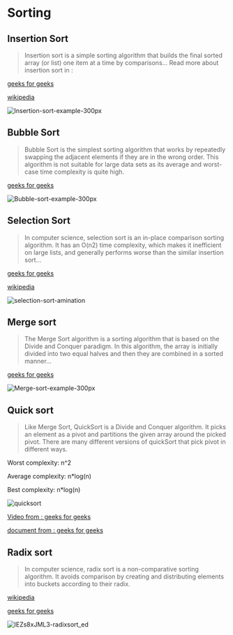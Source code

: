# Sorting

## Insertion Sort
> Insertion sort is a simple sorting algorithm that builds the final sorted array (or list) one item at a time by comparisons...
Read more about insertion sort in :

[geeks for geeks](https://www.geeksforgeeks.org/insertion-sort/)

[wikipedia](https://en.wikipedia.org/wiki/Insertion_sort)

![Insertion-sort-example-300px](https://user-images.githubusercontent.com/108394058/205162632-88f31337-a2e9-480e-adee-48b8efdf5680.gif)

## Bubble Sort
> Bubble Sort is the simplest sorting algorithm that works by repeatedly swapping the adjacent elements if they are in the wrong order. This algorithm is not suitable for large data sets as its average and worst-case time complexity is quite high.

[geeks for geeks](https://www.geeksforgeeks.org/bubble-sort/)

![Bubble-sort-example-300px](https://user-images.githubusercontent.com/108394058/207931294-208f5fe8-7061-489c-9836-24e2c69b292d.gif)

## Selection Sort
> In computer science, selection sort is an in-place comparison sorting algorithm. It has an O(n2) time complexity, which makes it inefficient on large lists, and generally performs worse than the similar insertion sort...

[geeks for geeks](https://www.geeksforgeeks.org/selection-sort/)

[wikipedia](https://en.wikipedia.org/wiki/Selection_sort)

![selection-sort-amination](https://user-images.githubusercontent.com/108394058/205165479-571f3d1e-4a6f-49e5-9704-b7a84bfb343c.gif)

## Merge sort
> The Merge Sort algorithm is a sorting algorithm that is based on the Divide and Conquer paradigm. In this algorithm, the array is initially divided into two equal halves and then they are combined in a sorted manner...

[geeks for geeks](https://www.geeksforgeeks.org/merge-sort/)

![Merge-sort-example-300px](https://user-images.githubusercontent.com/108394058/206577029-d01fafb6-9ee3-49cf-81d1-9671bff341cd.gif)

## Quick sort
> Like Merge Sort, QuickSort is a Divide and Conquer algorithm. It picks an element as a pivot and partitions the given array around the picked pivot. There are many different versions of quickSort that pick pivot in different ways. 

Worst complexity: n^2

Average complexity: n*log(n)

Best complexity: n*log(n)

![quicksort](https://user-images.githubusercontent.com/108394058/208423135-b68ef880-d2cc-43fd-af93-cfc8b923233d.gif)

[Video from : geeks for geeks](https://www.youtube.com/watch?v=PgBzjlCcFvc)

[document from : geeks for geeks](https://www.geeksforgeeks.org/quick-sort/)

## Radix sort
> In computer science, radix sort is a non-comparative sorting algorithm. It avoids comparison by creating and distributing elements into buckets according to their radix.

[wikipedia](https://en.wikipedia.org/wiki/Radix_sort)

[geeks for geeks](https://www.geeksforgeeks.org/radix-sort/)

![IEZs8xJML3-radixsort_ed](https://user-images.githubusercontent.com/108394058/207691756-3ed33651-0400-440b-a993-d4b4c1554696.png)

